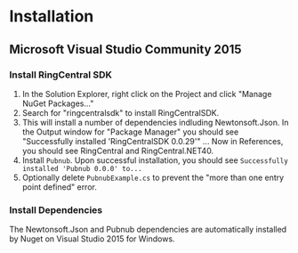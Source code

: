 # Installation

## Microsoft Visual Studio Community 2015

### Install RingCentral SDK

1. In the Solution Explorer, right click on the Project and click "Manage NuGet Packages..."
1. Search for "ringcentralsdk" to install RingCentralSDK.
  1. This will install a number of dependencies indluding Newtonsoft.Json. In the Output window for "Package Manager" you should see "Successfully installed 'RingCentralSDK 0.0.29'" ... Now in References, you should see RingCentral and RingCentral.NET40.
1. Install `Pubnub`. Upon successful installation, you should see `Successfully installed 'Pubnub 0.0.0' to...`
  1. Optionally delete `PubnubExample.cs` to prevent the "more than one entry point defined" error.

### Install Dependencies

The Newtonsoft.Json and Pubnub dependencies are automatically installed by Nuget on Visual Studio 2015 for Windows.